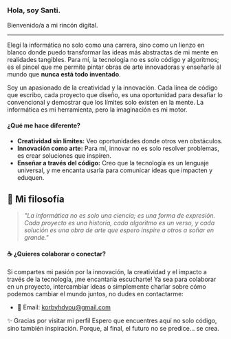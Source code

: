 ### **Hola, soy Santi.**  
Bienvenido/a a mi rincón digital.  

---------------------------------

  Elegí la informática no solo como una carrera, sino como un lienzo en blanco donde puedo transformar las ideas más abstractas de mi mente en realidades tangibles. Para mí, la tecnología no es solo código y algoritmos; es el pincel que me permite pintar obras de arte innovadoras y enseñarle al mundo que **nunca está todo inventado**.  

Soy un apasionado de la creatividad y la innovación. Cada línea de código que escribo, cada proyecto que diseño, es una oportunidad para desafiar lo convencional y demostrar que los límites solo existen en la mente. La informática es mi herramienta, pero la imaginación es mi motor.  

#### **¿Qué me hace diferente?**  
- **Creatividad sin límites:** Veo oportunidades donde otros ven obstáculos.  
- **Innovación como arte:** Para mí, innovar no es solo resolver problemas, es crear soluciones que inspiren.  
- **Enseñar a través del código:** Creo que la tecnología es un lenguaje universal, y me encanta usarla para comunicar ideas que impacten y eduquen.  

## 🚀 **Mi filosofía**  
> *"La informática no es solo una ciencia; es una forma de expresión. Cada proyecto es una historia, cada algoritmo es un verso, y cada solución es una obra de arte que espero inspire a otros a soñar en grande."*  

#### ☕ **¿Quieres colaborar o conectar?**  
Si compartes mi pasión por la innovación, la creatividad y el impacto a través de la tecnología, ¡me encantaría escucharte! Ya sea para colaborar en un proyecto, intercambiar ideas o simplemente charlar sobre cómo podemos cambiar el mundo juntos, no dudes en contactarme:  
- 📧 Email: korbyhdyou@gmail.com  

✨ Gracias por visitar mi perfil
Espero que encuentres aquí no solo código, sino también inspiración. Porque, al final, el futuro no se predice... se crea.
